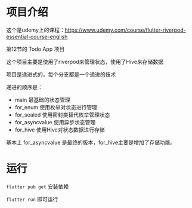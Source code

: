 # 项目介绍
这个是udemy上的课程：https://www.udemy.com/course/flutter-riverpod-essential-course-english

第12节的 Todo App 项目

这个项目主要是使用了riverpod来管理状态，使用了Hive来存储数据

项目是递进式的，每个分支都是一个递进的技术

递进的顺序是：
- main 最基础的状态管理
- for_enum 使用枚举对状态进行管理
- for_sealed 使用密封类替代枚举管理状态
- for_asyncvalue 使用异步状态管理
- for_hive 使用Hive对状态数据进行存储

基本上 for_asyncvalue 是最终的版本，for_hive主要是增加了存储功能。

# 运行
`flutter pub get` 安装依赖

`flutter run` 即可运行